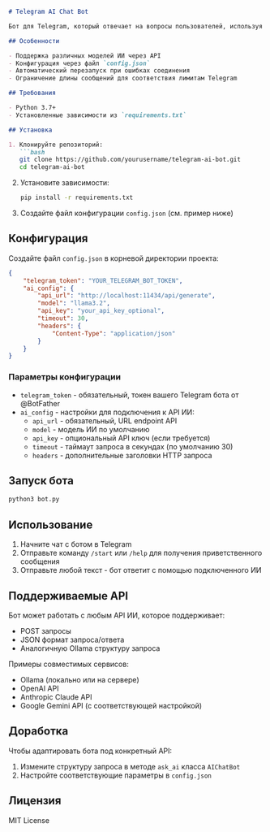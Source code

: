 ```markdown
# Telegram AI Chat Bot

Бот для Telegram, который отвечает на вопросы пользователей, используя внешний ИИ (например, Ollama, OpenAI или другие совместимые API).

## Особенности

- Поддержка различных моделей ИИ через API
- Конфигурация через файл `config.json`
- Автоматический перезапуск при ошибках соединения
- Ограничение длины сообщений для соответствия лимитам Telegram

## Требования

- Python 3.7+
- Установленные зависимости из `requirements.txt`

## Установка

1. Клонируйте репозиторий:
   ```bash
   git clone https://github.com/yourusername/telegram-ai-bot.git
   cd telegram-ai-bot
   ```

2. Установите зависимости:
   ```bash
   pip install -r requirements.txt
   ```

3. Создайте файл конфигурации `config.json` (см. пример ниже)

## Конфигурация

Создайте файл `config.json` в корневой директории проекта:

```json
{
    "telegram_token": "YOUR_TELEGRAM_BOT_TOKEN",
    "ai_config": {
        "api_url": "http://localhost:11434/api/generate",
        "model": "llama3.2",
        "api_key": "your_api_key_optional",
        "timeout": 30,
        "headers": {
            "Content-Type": "application/json"
        }
    }
}
```

### Параметры конфигурации

- `telegram_token` - обязательный, токен вашего Telegram бота от @BotFather
- `ai_config` - настройки для подключения к API ИИ:
  - `api_url` - обязательный, URL endpoint API
  - `model` - модель ИИ по умолчанию
  - `api_key` - опциональный API ключ (если требуется)
  - `timeout` - таймаут запроса в секундах (по умолчанию 30)
  - `headers` - дополнительные заголовки HTTP запроса

## Запуск бота

```bash
python3 bot.py
```

## Использование

1. Начните чат с ботом в Telegram
2. Отправьте команду `/start` или `/help` для получения приветственного сообщения
3. Отправьте любой текст - бот ответит с помощью подключенного ИИ

## Поддерживаемые API

Бот может работать с любым API ИИ, которое поддерживает:
- POST запросы
- JSON формат запроса/ответа
- Аналогичную Ollama структуру запроса

Примеры совместимых сервисов:
- Ollama (локально или на сервере)
- OpenAI API
- Anthropic Claude API
- Google Gemini API (с соответствующей настройкой)

## Доработка

Чтобы адаптировать бота под конкретный API:
1. Измените структуру запроса в методе `ask_ai` класса `AIChatBot`
2. Настройте соответствующие параметры в `config.json`

## Лицензия

MIT License
```
